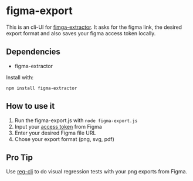 # figma-export

This is an cli-UI for [fimga-extractor](https://github.com/javierarce/figma-extractor). It asks for the figma link, the desired export format and also saves your figma access token locally.

## Dependencies

- figma-extractor

Install with:

`npm install figma-extractor`

## How to use it

1. Run the figma-export.js with `node figma-export.js`
2. Input your [access token](https://www.figma.com/developers/api#access-tokens) from Figma
3. Enter your desired Figma file URL
4. Chose your export format (png, svg, pdf)

## Pro Tip

Use [reg-cli](https://github.com/reg-viz/reg-cli) to do visual regression tests with your png exports from Figma.

